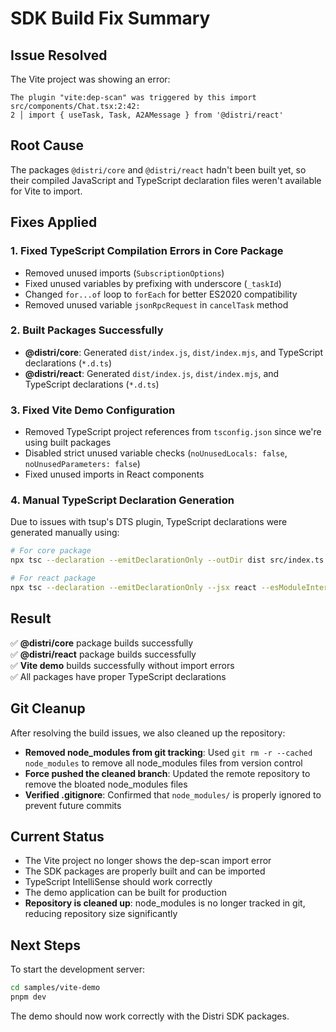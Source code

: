 # SDK Build Fix Summary

## Issue Resolved
The Vite project was showing an error:
```
The plugin "vite:dep-scan" was triggered by this import
src/components/Chat.tsx:2:42:
2 │ import { useTask, Task, A2AMessage } from '@distri/react'
```

## Root Cause
The packages `@distri/core` and `@distri/react` hadn't been built yet, so their compiled JavaScript and TypeScript declaration files weren't available for Vite to import.

## Fixes Applied

### 1. Fixed TypeScript Compilation Errors in Core Package
- Removed unused imports (`SubscriptionOptions`)
- Fixed unused variables by prefixing with underscore (`_taskId`)
- Changed `for...of` loop to `forEach` for better ES2020 compatibility
- Removed unused variable `jsonRpcRequest` in `cancelTask` method

### 2. Built Packages Successfully
- **@distri/core**: Generated `dist/index.js`, `dist/index.mjs`, and TypeScript declarations (`*.d.ts`)
- **@distri/react**: Generated `dist/index.js`, `dist/index.mjs`, and TypeScript declarations (`*.d.ts`)

### 3. Fixed Vite Demo Configuration
- Removed TypeScript project references from `tsconfig.json` since we're using built packages
- Disabled strict unused variable checks (`noUnusedLocals: false`, `noUnusedParameters: false`)
- Fixed unused imports in React components

### 4. Manual TypeScript Declaration Generation
Due to issues with tsup's DTS plugin, TypeScript declarations were generated manually using:
```bash
# For core package
npx tsc --declaration --emitDeclarationOnly --outDir dist src/index.ts

# For react package  
npx tsc --declaration --emitDeclarationOnly --jsx react --esModuleInterop --outDir dist src/index.ts
```

## Result
✅ **@distri/core** package builds successfully  
✅ **@distri/react** package builds successfully  
✅ **Vite demo** builds successfully without import errors  
✅ All packages have proper TypeScript declarations  

## Git Cleanup
After resolving the build issues, we also cleaned up the repository:
- **Removed node_modules from git tracking**: Used `git rm -r --cached node_modules` to remove all node_modules files from version control
- **Force pushed the cleaned branch**: Updated the remote repository to remove the bloated node_modules files
- **Verified .gitignore**: Confirmed that `node_modules/` is properly ignored to prevent future commits

## Current Status
- The Vite project no longer shows the dep-scan import error
- The SDK packages are properly built and can be imported
- TypeScript IntelliSense should work correctly
- The demo application can be built for production
- **Repository is cleaned up**: node_modules is no longer tracked in git, reducing repository size significantly

## Next Steps
To start the development server:
```bash
cd samples/vite-demo
pnpm dev
```

The demo should now work correctly with the Distri SDK packages.